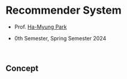 # Recommender System

- Prof. [Ha-Myung Park](https://kmudmlab.github.io/)

- 0th Semester, Spring Semester 2024

</br>

## Concept
